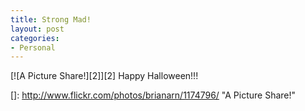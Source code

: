 ```yaml
---
title: Strong Mad!
layout: post
categories:
- Personal
---
```

[![A Picture Share!][2]][2] 
Happy Halloween!!!

 []: http://www.flickr.com/photos/brianarn/1174796/ "A Picture Share!"